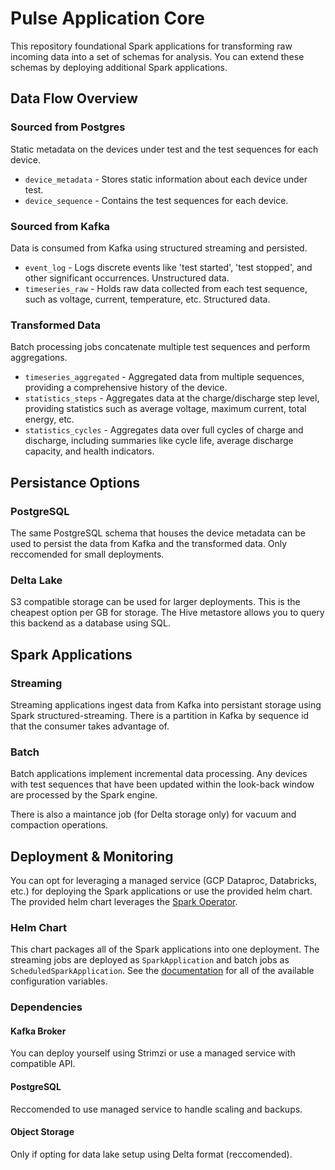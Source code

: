 # Pulse Application Core

This repository foundational Spark applications for transforming raw incoming data into a set of schemas for analysis. You can extend these schemas by deploying additional Spark applications.

## Data Flow Overview

### Sourced from Postgres

Static metadata on the devices under test and the test sequences for each device.

- `device_metadata` - Stores static information about each device under test.
- `device_sequence` - Contains the test sequences for each device.

### Sourced from Kafka

Data is consumed from Kafka using structured streaming and persisted.

- `event_log` - Logs discrete events like 'test started', 'test stopped', and other significant occurrences. Unstructured data.
- `timeseries_raw` - Holds raw data collected from each test sequence, such as voltage, current, temperature, etc. Structured data.

### Transformed Data

Batch processing jobs concatenate multiple test sequences and perform aggregations.

- `timeseries_aggregated` - Aggregated data from multiple sequences, providing a comprehensive history of the device.
- `statistics_steps` - Aggregates data at the charge/discharge step level, providing statistics such as average voltage, maximum current, total energy, etc.
- `statistics_cycles` - Aggregates data over full cycles of charge and discharge, including summaries like cycle life, average discharge capacity, and health indicators.

## Persistance Options

### PostgreSQL

The same PostgreSQL schema that houses the device metadata can be used to persist the data from Kafka and the transformed data. Only reccomended for small deployments.

### Delta Lake

S3 compatible storage can be used for larger deployments. This is the cheapest option per GB for storage. The Hive metastore allows you to query this backend as a database using SQL.

## Spark Applications

### Streaming

Streaming applications ingest data from Kafka into persistant storage using Spark structured-streaming. There is a partition in Kafka by sequence id that the consumer takes advantage of.

### Batch

Batch applications implement incremental data processing. Any devices with test sequences that have been updated within the look-back window are processed by the Spark engine.

There is also a maintance job (for Delta storage only) for vacuum and compaction operations.

## Deployment & Monitoring

You can opt for leveraging a managed service (GCP Dataproc, Databricks, etc.) for deploying the Spark applications or use the provided helm chart. The provided helm chart leverages the [Spark Operator](https://github.com/kubeflow/spark-operator).

### Helm Chart

This chart packages all of the Spark applications into one deployment. The streaming jobs are deployed as `SparkApplication` and batch jobs as `ScheduledSparkApplication`. See the [documentation](LINKHERE) for all of the available configuration variables.

### Dependencies

#### Kafka Broker

You can deploy yourself using Strimzi or use a managed service with compatible API.

#### PostgreSQL

Reccomended to use managed service to handle scaling and backups.

#### Object Storage

Only if opting for data lake setup using Delta format (reccomended).
